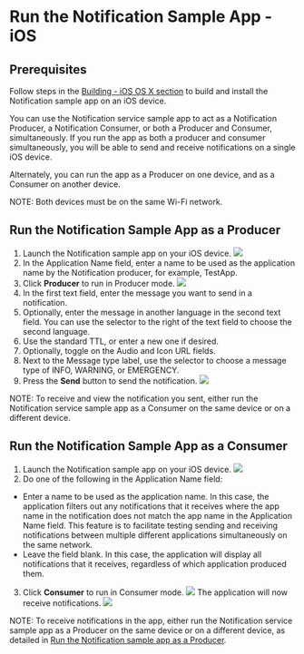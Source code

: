 # Run the Notification Sample App - iOS

## Prerequisites
Follow steps in the [Building - iOS OS X section][build-ios-osx] 
to build and install the Notification sample app on an iOS device.

You can use the Notification service sample app to act as a 
Notification Producer, a Notification Consumer, or both a 
Producer and Consumer, simultaneously. If you run the app 
as both a producer and consumer simultaneously, you will be 
able to send and receive notifications on a single iOS device.

Alternately, you can run the app as a Producer on one device, 
and as a Consumer on another device.

NOTE: Both devices must be on the same Wi-Fi network.

## Run the Notification Sample App as a Producer

1. Launch the Notification sample app on your iOS device.
  ![][producer-1]
2. In the Application Name field, enter a name to be used as 
the application name by the Notification producer, for example, TestApp.
3. Click __Producer__ to run in Producer mode.
  ![][producer-2]
4. In the first text field, enter the message you want to send in a notification.
5. Optionally, enter the message in another language in the 
second text field. You can use the selector to the right of 
the text field to choose the second language.
6. Use the standard TTL, or enter a new one if desired.
7. Optionally, toggle on the Audio and Icon URL fields.
8. Next to the Message type label, use the selector to choose 
a message type of INFO, WARNING, or EMERGENCY.
9. Press the __Send__ button to send the notification.
  ![][producer-3]
    
NOTE: To receive and view the notification you sent, either 
run the Notification service sample app as a Consumer 
on the same device or on a different device.

## Run the Notification Sample App as a Consumer 

1. Launch the Notification sample app on your iOS device.
  ![][producer-1]
2. Do one of the following in the Application Name field:
  * Enter a name to be used as the application name. In this case, 
  the application filters out any notifications that it receives 
  where the app name in the notification does not match the app 
  name in the Application Name field. This feature is to facilitate 
  testing sending and receiving notifications between multiple 
  different applications simultaneously on the same network.
  * Leave the field blank. In this case, the application will 
  display all notifications that it receives, regardless of 
  which application produced them.
3. Click __Consumer__ to run in Consumer mode.
  ![][consumer-1]
The application will now receive notifications.
  ![][consumer-2]

NOTE: To receive notifications in the app, either run the 
Notification service sample app as a Producer on the same 
device or on a different device, as detailed in 
[Run the Notification sample app as a Producer][run-notif-sample-app-producer].

[producer-1]: /files/develop/run-sample-apps/ios-notification-sample/producer-1.png
[producer-2]: /files/develop/run-sample-apps/ios-notification-sample/producer-2.png
[producer-3]: /files/develop/run-sample-apps/ios-notification-sample/producer-3.png
[producer-4]: /files/develop/run-sample-apps/ios-notification-sample/producer-4.png
[consumer-1]: /files/develop/run-sample-apps/ios-notification-sample/consumer-1.png
[consumer-2]: /files/develop/run-sample-apps/ios-notification-sample/consumer-2.png


[build-ios-osx]: /develop/building/ios_osx
[run-notif-sample-app-producer]: #run-the-notification-sample-app-as-a-producer